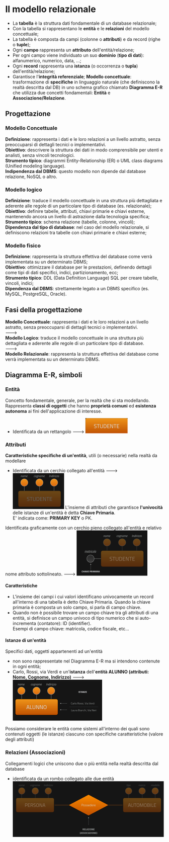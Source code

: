 # Il modello relazionale
* La **tabella** è la struttura dati fondamentale di un database relazionale;
* Con la tabella si rappresentano le **entità** e le **relazioni** del modello concettuale;
* La tabella è composta da campi (colonne o **attributi**) e da record (righe o **tuple**);
* Ogni **campo** rappresenta un **attributo** dell'entità/relazione;
* Per ogni campo viene individuato un suo **dominio** (**tipo di dati**): alfanumerico, numerico, data, ...;
* Ogni **record** rappresenta una **istanza** (o occorrenza o **tupla**) dell'entità/relazione;
* Garantisce l'**integrità referenziale**;
**Modello concettuale**: trasformazione di **specifiche** in linguaggio naturale (che definiscono la realtà descritta dal DB) in uno schema grafico chiamato **Diagramma E-R** che utilizza due concetti fondamentali: **Entità** e **Associazione/Relazione**.

## Progettazione
### Modello Concettuale
**Definizione**: rappresenta i dati e le loro relazioni a un livello astratto, senza preoccuparsi di dettagli tecnici o implementativi.  
**Obiettivo**: descrivere la struttura dei dati in modo comprensibile per utenti e analisti, senza vincoli tecnologici.  
**Strumento tipico**: diagrammi Entity-Relationship (ER) o UML class diagrams (Unified modeling language).  
**Indipendenza dal DBMS**: questo modello non dipende dal database relazione, NoSQL o altro.  
  
### Modello logico
**Definizione**: traduce il modello concettuale in una struttura più dettagliata e aderente alle regole di un particolare tipo di database (es. relazionale);  
**Obiettivo**: definire tabelle, attributi, chiavi primarie e chiavi esterne, mantenendo ancora un livello di astrazione dalla tecnologia specifica;  
**Strumento tipico**: schema relazione (tabelle, colonne, vincoli);  
**Dipendenza dal tipo di database**: nel caso del modello relazionale, si definiscono relazioni tra tabelle con chiavi primarie e chiavi esterne;  
  
### Modello fisico
**Definizione**: rappresenta la struttura effettiva del database come verrà implementata su un determinato DBMS;  
**Obiettivo**: ottimizzare il database per le prestazioni, definendo dettagli come tipi di dati specifici, indici, partizionamento, ecc;  
**Strumento tipico**: DDL (Data Definition Language) SQL per creare tabelle, vincoli, indici;  
**Dipendenza dal DBMS**: strettamente legato a un DBMS specifico (es. MySQL, PostgreSQL, Oracle).  
  
## Fasi della progettazione
**Modello Concettuale**: rappresenta i dati e le loro relazioni a un livello astratto, senza preoccuparsi di dettagli tecnici o implementativi.  
--->  
**Modello Logico**: traduce il modello concettuale in una struttura più dettagliata e aderente alle regole di un particolare tipo di database.  
--->  
**Modello Relazionale**: rappresenta la struttura effettiva del database come verrà implementata su un determinato DBMS.  
  
## Diagramma E-R, simboli
### Entità
Concetto fondamentale, generale, per la realtà che si sta modellando.  
Rappresenta **classi di oggetti** che hanno **proprietà comuni** ed **esistenza autonoma** ai fini dell'applicazione di interesse.
* Identificata da un rettangolo  --->  ![alt text](./img/image-00.png)
  
### Attributi
**Caratteristiche specifiche di un'entità**, utili (o necessarie) nella realtà da modellare
* Identificata da un cerchio collegato all'entità  --->  ![alt text](./img/image-01.png)
L'insieme di attributi che garantisce **l'univocità** delle istanze di un'entità è detta **Chiave Primaria**.  
E' indicata come: **PRIMARY KEY** o PK.  
  
Identificata graficamente con un cerchio pieno collegato all'entità e relativo nome attributo sottolineato.  --->  ![alt text](./img/image-02.png)  
  
#### Caratteristiche
* L'insieme dei campi i cui valori identificano univocamente un record all'interno di una tabella è detto Chiave Primaria. Quando la chiave primaria è composta un solo campo, si parla di campo chiave.
* Quando non è possibile trovare un campo chiave tra gli attributi di una entità, si definisce un campo univoco di tipo numerico che si auto-incrementa (contatore): ID (identifier).  
Esempi di campo chiave: matricola, codice fiscale, etc...  
   
#### Istanze di un'entità
Specifici dati, oggetti appartenenti ad un'entità
* non sono rappresentate nel Diagramma E-R ma si intendono contenute in ogni entità;
* Carlo, Rossi, via Verdi e un'**istanza** dell'**entità ALUNNO (attributi: Nome, Cognome, Indirizzo)**  --->  ![alt text](./img/image-03.png)  
  
Possiamo considerare le entità come sistemi all'interno dei quali sono contenuti oggetti (le istanze) ciascuno con specifiche caratteristiche (valore degli attributi)  
   
### Relazioni (Associazioni)
Collegamenti logici che uniscono due o più entità nella realtà descritta dal database
* identificata da un rombo collegato alle due entità
![alt text](./img/image-04.png)